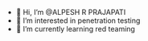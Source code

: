 - 👋 Hi, I’m @ALPESH R PRAJAPATI
- 👀 I’m interested in penetration testing
- 🌱 I’m currently  learning red teaming

<!---
alpeshrp27/alpeshrp27 is a ✨ special ✨ repository because its `README.md` (this file) appears on your GitHub profile.
You can click the Preview link to take a look at your changes.
--->
